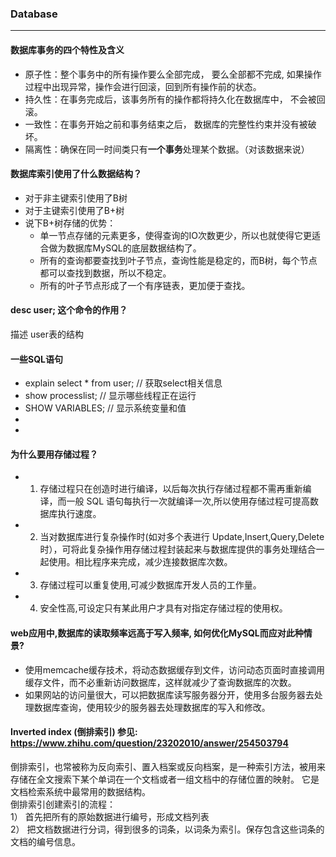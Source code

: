 ### Database
---

#### 数据库事务的四个特性及含义
* 原子性：整个事务中的所有操作要么全部完成， 要么全部都不完成, 如果操作过程中出现异常，操作会进行回滚，回到所有操作前的状态。
* 持久性：在事务完成后，该事务所有的操作都将持久化在数据库中， 不会被回滚。
* 一致性：在事务开始之前和事务结束之后， 数据库的完整性约束并没有被破坏。
* 隔离性：确保在同一时间类只有**一个事务**处理某个数据。（对该数据来说）

#### 数据库索引使用了什么数据结构？
* 对于非主键索引使用了B树
* 对于主键索引使用了B+树
* 说下B+树存储的优势：
  * 单一节点存储的元素更多，使得查询的IO次数更少，所以也就使得它更适合做为数据库MySQL的底层数据结构了。
  * 所有的查询都要查找到叶子节点，查询性能是稳定的，而B树，每个节点都可以查找到数据，所以不稳定。
  * 所有的叶子节点形成了一个有序链表，更加便于查找。

#### desc user; 这个命令的作用？  
描述 user表的结构

#### 一些SQL语句
* explain select * from user; // 获取select相关信息
* show processlist; // 显示哪些线程正在运行
* SHOW VARIABLES; // 显示系统变量和值
*
*


#### 为什么要用存储过程？
 * 1. 存储过程只在创造时进行编译，以后每次执行存储过程都不需再重新编译，而一般 SQL 语句每执行一次就编译一次,所以使用存储过程可提高数据库执行速度。 
 * 2. 当对数据库进行复杂操作时(如对多个表进行 Update,Insert,Query,Delete 时），可将此复杂操作用存储过程封装起来与数据库提供的事务处理结合一起使用。相比程序来完成，减少连接数据库次数。 
 * 3. 存储过程可以重复使用,可减少数据库开发人员的工作量。 
 * 4. 安全性高,可设定只有某此用户才具有对指定存储过程的使用权。

#### web应用中,数据库的读取频率远高于写入频率, 如何优化MySQL而应对此种情景?
* 使用memcache缓存技术，将动态数据缓存到文件，访问动态页面时直接调用缓存文件，而不必重新访问数据库，这样就减少了查询数据库的次数。
* 如果网站的访问量很大，可以把数据库读写服务器分开，使用多台服务器去处理数据库查询，使用较少的服务器去处理数据库的写入和修改。


#### Inverted index (倒排索引) 参见: https://www.zhihu.com/question/23202010/answer/254503794  
倒排索引，也常被称为反向索引、置入档案或反向档案，是一种索引方法，被用来存储在全文搜索下某个单词在一个文档或者一组文档中的存储位置的映射。 它是文档检索系统中最常用的数据结构。  
倒排索引创建索引的流程：  
1） 首先把所有的原始数据进行编号，形成文档列表   
2） 把文档数据进行分词，得到很多的词条，以词条为索引。保存包含这些词条的文档的编号信息。



